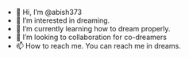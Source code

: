 - 👋 Hi, I’m @abish373
- 👀 I’m interested in dreaming.
- 🌱 I’m currently learning how to dream properly.
- 💞️ I’m looking to collaboration for co-dreamers
- 📫 How to reach me. You can reach me in dreams.

<!---
abish373/abish373 is a ✨ special ✨ repository because its `README.md` (this file) appears on your GitHub profile.
You can click the Preview link to take a look at your changes.
--->
